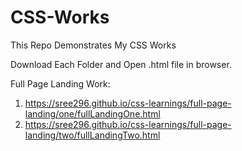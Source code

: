 # CSS-Works
This Repo Demonstrates My CSS Works

Download Each Folder and Open .html file in browser.

Full Page Landing Work:
1. https://sree296.github.io/css-learnings/full-page-landing/one/fullLandingOne.html
2. https://sree296.github.io/css-learnings/full-page-landing/two/fullLandingTwo.html
